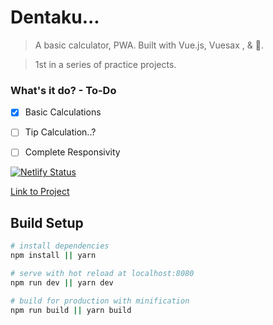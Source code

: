 # Dentaku...

> A basic calculator, PWA. Built with Vue.js, Vuesax , & 💜.

> 1st in a series of practice projects. 

### What's it do? - To-Do

- [x] Basic Calculations
- [ ] Tip Calculation..?
- [ ] Complete Responsivity 


[![Netlify Status](https://api.netlify.com/api/v1/badges/1e89f57c-185a-45e3-a537-646d97b9a10e/deploy-status)](https://app.netlify.com/sites/dentaku/deploys)

[Link to Project](https://dentaku.netlify.com)


## Build Setup

``` bash
# install dependencies
npm install || yarn

# serve with hot reload at localhost:8080
npm run dev || yarn dev

# build for production with minification
npm run build || yarn build

```



